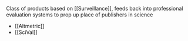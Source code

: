 Class of products based on [[Surveillance]], feeds back into professional evaluation systems to prop up place of publishers in science


- [[Altmetric]]
- [[SciVal]]